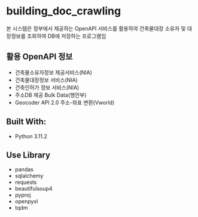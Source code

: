 # building_doc_crawling
본 시스템은 정부에서 제공하는 OpenAPI 서비스를 활용하여 건축물대장 소유자 및 대장정보를 조회하여 DB에 저장하는 프로그램임

## 활용 OpenAPI 정보
* 건축물소유자정보 제공서비스(NIA)
* 건축물대장정보 서비스(NIA)
* 건축인허가 정보 서비스(NIA)
* 주소DB 제공 Bulk Data(행안부)
* Geocoder API 2.0 주소-좌표 변환(Vworld)

## Built With:
* Python 3.11.2

## Use Library
* pandas
* sqlalchemy
* requests
* beautifulsoup4
* pyproj
* openpyxl
* tqdm
